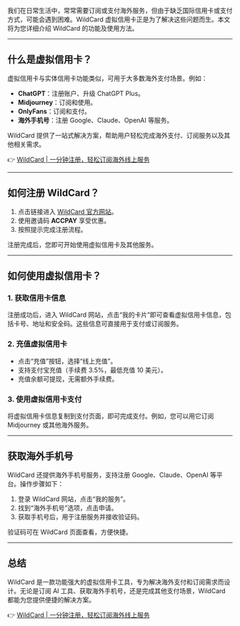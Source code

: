 我们在日常生活中，常常需要订阅或支付海外服务，但由于缺乏国际信用卡或支付方式，可能会遇到困难。WildCard 虚拟信用卡正是为了解决这些问题而生。本文将为您详细介绍 WildCard 的功能及使用方法。

---

## 什么是虚拟信用卡？

虚拟信用卡与实体信用卡功能类似，可用于大多数海外支付场景。例如：

- **ChatGPT**：注册账户、升级 ChatGPT Plus。
- **Midjourney**：订阅和使用。
- **OnlyFans**：订阅和支付。
- **海外手机号**：注册 Google、Claude、OpenAI 等服务。

WildCard 提供了一站式解决方案，帮助用户轻松完成海外支付、订阅服务以及其他相关需求。

👉 [WildCard | 一分钟注册，轻松订阅海外线上服务](https://bit.ly/bewildcard)

---

## 如何注册 WildCard？

1. 点击链接进入 [WildCard 官方网站](https://bit.ly/bewildcard)。
2. 使用邀请码 **ACCPAY** 享受优惠。
3. 按照提示完成注册流程。

注册完成后，您即可开始使用虚拟信用卡及其他服务。

---

## 如何使用虚拟信用卡？

### 1. 获取信用卡信息

注册成功后，进入 WildCard 网站，点击“我的卡片”即可查看虚拟信用卡信息，包括卡号、地址和安全码。这些信息可直接用于支付或订阅服务。

### 2. 充值虚拟信用卡

- 点击“充值”按钮，选择“线上充值”。
- 支持支付宝充值（手续费 3.5%，最低充值 10 美元）。
- 充值余额可提现，无需额外手续费。

### 3. 使用虚拟信用卡支付

将虚拟信用卡信息复制到支付页面，即可完成支付。例如，您可以用它订阅 Midjourney 或其他海外服务。

---

## 获取海外手机号

WildCard 还提供海外手机号服务，支持注册 Google、Claude、OpenAI 等平台。操作步骤如下：

1. 登录 WildCard 网站，点击“我的服务”。
2. 找到“海外手机号”选项，点击申请。
3. 获取手机号后，用于注册服务并接收验证码。

验证码可在 WildCard 页面查看，方便快捷。

---

## 总结

WildCard 是一款功能强大的虚拟信用卡工具，专为解决海外支付和订阅需求而设计。无论是订阅 AI 工具、获取海外手机号，还是完成其他支付场景，WildCard 都能为您提供便捷的解决方案。

👉 [WildCard | 一分钟注册，轻松订阅海外线上服务](https://bit.ly/bewildcard)